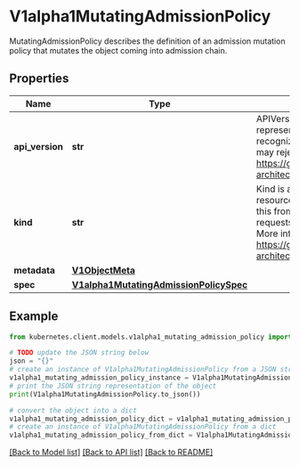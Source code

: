 # V1alpha1MutatingAdmissionPolicy

MutatingAdmissionPolicy describes the definition of an admission mutation policy that mutates the object coming into admission chain.

## Properties

Name | Type | Description | Notes
------------ | ------------- | ------------- | -------------
**api_version** | **str** | APIVersion defines the versioned schema of this representation of an object. Servers should convert recognized schemas to the latest internal value, and may reject unrecognized values. More info: https://git.k8s.io/community/contributors/devel/sig-architecture/api-conventions.md#resources | [optional] 
**kind** | **str** | Kind is a string value representing the REST resource this object represents. Servers may infer this from the endpoint the kubernetes.client submits requests to. Cannot be updated. In CamelCase. More info: https://git.k8s.io/community/contributors/devel/sig-architecture/api-conventions.md#types-kinds | [optional] 
**metadata** | [**V1ObjectMeta**](V1ObjectMeta.md) |  | [optional] 
**spec** | [**V1alpha1MutatingAdmissionPolicySpec**](V1alpha1MutatingAdmissionPolicySpec.md) |  | [optional] 

## Example

```python
from kubernetes.client.models.v1alpha1_mutating_admission_policy import V1alpha1MutatingAdmissionPolicy

# TODO update the JSON string below
json = "{}"
# create an instance of V1alpha1MutatingAdmissionPolicy from a JSON string
v1alpha1_mutating_admission_policy_instance = V1alpha1MutatingAdmissionPolicy.from_json(json)
# print the JSON string representation of the object
print(V1alpha1MutatingAdmissionPolicy.to_json())

# convert the object into a dict
v1alpha1_mutating_admission_policy_dict = v1alpha1_mutating_admission_policy_instance.to_dict()
# create an instance of V1alpha1MutatingAdmissionPolicy from a dict
v1alpha1_mutating_admission_policy_from_dict = V1alpha1MutatingAdmissionPolicy.from_dict(v1alpha1_mutating_admission_policy_dict)
```
[[Back to Model list]](../README.md#documentation-for-models) [[Back to API list]](../README.md#documentation-for-api-endpoints) [[Back to README]](../README.md)


